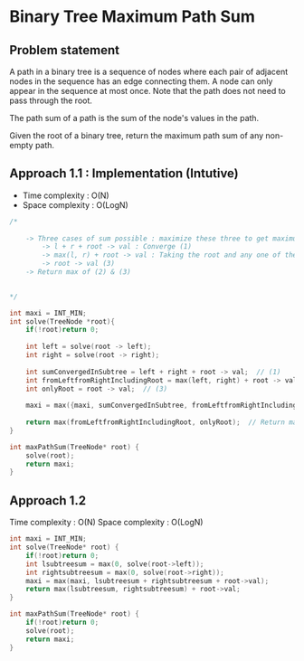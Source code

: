 # Binary Tree Maximum Path Sum

## Problem statement

A path in a binary tree is a sequence of nodes where each pair of adjacent nodes in the sequence has an edge connecting them. A node can only appear in the sequence at most once. Note that the path does not need to pass through the root.

The path sum of a path is the sum of the node's values in the path.

Given the root of a binary tree, return the maximum path sum of any non-empty path.

## Approach 1.1 : Implementation (Intutive)

- Time complexity : O(N)
- Space complexity : O(LogN)

```cpp
/*
    
    -> Three cases of sum possible : maximize these three to get maximum path sum
        -> l + r + root -> val : Converge (1)
        -> max(l, r) + root -> val : Taking the root and any one of the good tree (2)
        -> root -> val (3)
    -> Return max of (2) & (3)
        

*/

int maxi = INT_MIN;
int solve(TreeNode *root){
    if(!root)return 0;
    
    int left = solve(root -> left);
    int right = solve(root -> right);
    
    int sumConvergedInSubtree = left + right + root -> val;  // (1)
    int fromLeftfromRightIncludingRoot = max(left, right) + root -> val;  // (2)
    int onlyRoot = root -> val;  // (3)
    
    maxi = max({maxi, sumConvergedInSubtree, fromLeftfromRightIncludingRoot, onlyRoot});  // Maximization
    
    return max(fromLeftfromRightIncludingRoot, onlyRoot);  // Return max (2, 3)
}

int maxPathSum(TreeNode* root) {
    solve(root);        
    return maxi;
}
```

## Approach 1.2

Time complexity : O(N)
Space complexity : O(LogN)

```cpp
int maxi = INT_MIN;
int solve(TreeNode* root) {
    if(!root)return 0;
    int lsubtreesum = max(0, solve(root->left));
    int rightsubtreesum = max(0, solve(root->right));
    maxi = max(maxi, lsubtreesum + rightsubtreesum + root->val);
    return max(lsubtreesum, rightsubtreesum) + root->val;
}

int maxPathSum(TreeNode* root) {
    if(!root)return 0;
    solve(root);
    return maxi;
}
```
